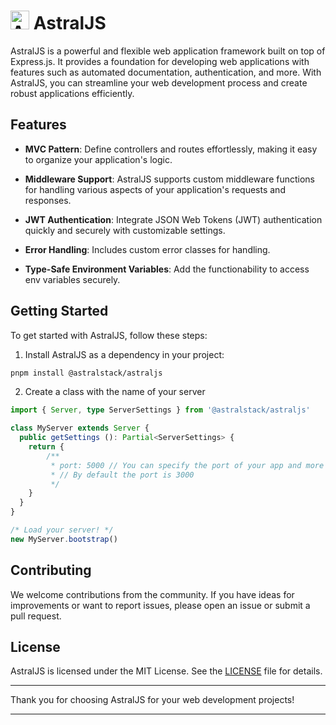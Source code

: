 # <img src="./docs/public/favicon.ico" alt="AstralJS Logo" style="height: 30px" /> AstralJS

AstralJS is a powerful and flexible web application framework built on top of Express.js. It provides a foundation for developing web applications with features such as automated documentation, authentication, and more. With AstralJS, you can streamline your web development process and create robust applications efficiently.

## Features

- **MVC Pattern**: Define controllers and routes effortlessly, making it easy to organize your application's logic.

- **Middleware Support**: AstralJS supports custom middleware functions for handling various aspects of your application's requests and responses.

- **JWT Authentication**: Integrate JSON Web Tokens (JWT) authentication quickly and securely with customizable settings.

- **Error Handling**: Includes custom error classes for handling.

- **Type-Safe Environment Variables**: Add the functionability to access env variables securely.

## Getting Started

To get started with AstralJS, follow these steps:

1. Install AstralJS as a dependency in your project:

```bash
pnpm install @astralstack/astraljs
```

2. Create a class with the name of your server


```typescript
import { Server, type ServerSettings } from '@astralstack/astraljs'

class MyServer extends Server {
  public getSettings (): Partial<ServerSettings> {
    return {
        /**
         * port: 5000 // You can specify the port of your app and more settings here!
         * // By default the port is 3000
         */
    }
  }
}

/* Load your server! */
new MyServer.bootstrap()
```

<!-- For detailed usage instructions and examples, check out our [documentation](link-to-your-documentation). -->

<!-- ## Examples

Here's a simple example of how to create a controller and define routes using AstralJS:

```javascript
import { Controller, Get } from 'astraljs';

@Controller('/api')
class ApiController {
  @Get('/')
  getAllData(req, res) {
    // Your controller logic here
  }
}
```

## Documentation

Explore the [AstralJS Documentation](link-to-your-documentation) for comprehensive information on using and extending AstralJS. -->

## Contributing

We welcome contributions from the community. If you have ideas for improvements or want to report issues, please open an issue or submit a pull request.

## License

AstralJS is licensed under the MIT License. See the [LICENSE](./LICENSE) file for details.

---

Thank you for choosing AstralJS for your web development projects!

---

